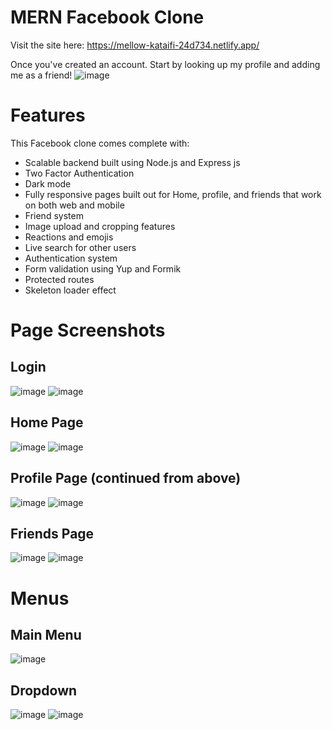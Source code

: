 # MERN Facebook Clone

Visit the site here: https://mellow-kataifi-24d734.netlify.app/

Once you've created an account. Start by looking up my profile and adding me as a friend!
![image](https://user-images.githubusercontent.com/49764019/211648334-d59bfd5f-2c27-42ca-b145-0ad7d7e2caec.png)

# Features

This Facebook clone comes complete with:
* Scalable backend built using Node.js and Express js
* Two Factor Authentication
* Dark mode
* Fully responsive pages built out for Home, profile, and friends that work on both web and mobile
* Friend system
* Image upload and cropping features
* Reactions and emojis
* Live search for other users
* Authentication system
* Form validation using Yup and Formik
* Protected routes
* Skeleton loader effect


# Page Screenshots

## Login
![image](https://user-images.githubusercontent.com/49764019/212972982-70d5e222-7c40-496d-9c82-48ad0344f8c3.png)
![image](https://user-images.githubusercontent.com/49764019/212973145-6ccea72a-6653-404d-ae2c-4a1a19d2b6fe.png)


## Home Page
![image](https://user-images.githubusercontent.com/49764019/211646638-090dbe6f-a033-4f24-a343-67c8bb8eca32.png)
![image](https://user-images.githubusercontent.com/49764019/211647434-c02b8ff5-03b4-4b7f-9031-90caa1414687.png)


## Profile Page (continued from above)
![image](https://user-images.githubusercontent.com/49764019/211646900-f25bb0ae-ba11-40f3-9707-d9d7e2996ee3.png)
![image](https://user-images.githubusercontent.com/49764019/211647562-bd2909d3-4a26-49b8-b64f-0867bb7cf4fc.png)


## Friends Page
![image](https://user-images.githubusercontent.com/49764019/211647049-8213327e-a5a2-4cd4-b9d5-ac686ce79a12.png)
![image](https://user-images.githubusercontent.com/49764019/211647622-aa068109-a29f-4e0d-80e1-c4ef9af7c3bf.png)


# Menus

## Main Menu
![image](https://user-images.githubusercontent.com/49764019/211647750-7114a7b1-dd27-4244-bcc6-abf081585452.png)

## Dropdown
![image](https://user-images.githubusercontent.com/49764019/211647854-9e572251-f8ee-40b9-8df3-31f09a87d4e7.png)
![image](https://user-images.githubusercontent.com/49764019/211647901-4e2c5e9d-8123-41bf-89d8-6a9b0ab8b657.png)



